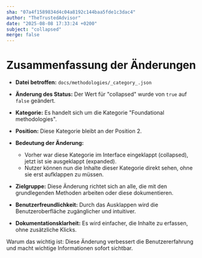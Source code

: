```yaml
---
sha: "07a4f1589834d4c04a8192c144baa5fde1c3dac4"
author: "TheTrustedAdvisor"
date: "2025-08-08 17:33:24 +0200"
subject: "collapsed"
merge: false
---
```


# Zusammenfassung der Änderungen

- **Datei betroffen:** `docs/methodologies/_category_.json`
- **Änderung des Status:** Der Wert für "collapsed" wurde von `true` auf `false` geändert.
- **Kategorie:** Es handelt sich um die Kategorie "Foundational methodologies".
- **Position:** Diese Kategorie bleibt an der Position 2.
- **Bedeutung der Änderung:** 
  - Vorher war diese Kategorie im Interface eingeklappt (collapsed), jetzt ist sie ausgeklappt (expanded).
  - Nutzer können nun die Inhalte dieser Kategorie direkt sehen, ohne sie erst aufklappen zu müssen.
  
- **Zielgruppe:** Diese Änderung richtet sich an alle, die mit den grundlegenden Methoden arbeiten oder diese dokumentieren.
- **Benutzerfreundlichkeit:** Durch das Ausklappen wird die Benutzeroberfläche zugänglicher und intuitiver.
- **Dokumentationsklarheit:** Es wird einfacher, die Inhalte zu erfassen, ohne zusätzliche Klicks.

Warum das wichtig ist: Diese Änderung verbessert die Benutzererfahrung und macht wichtige Informationen sofort sichtbar.


